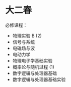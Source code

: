 # 大二春

必修课程：

- 物理实验 B (2)
- 信号与系统
- 电磁场与波
- 电动力学
- 物理电子学基础实验
- 概率论与随机过程 (1)
- 数字逻辑与处理器基础
- 数字逻辑与处理器基础实验
